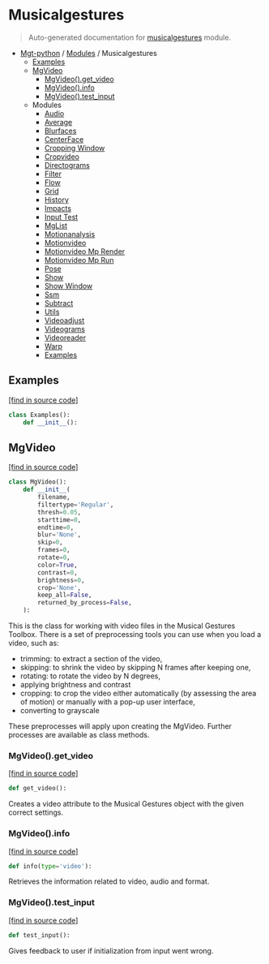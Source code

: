 # Musicalgestures

> Auto-generated documentation for [musicalgestures](https://github.com/fourMs/MGT-python/blob/master/musicalgestures/__init__.py) module.

- [Mgt-python](../README.md#mgt-python) / [Modules](../MODULES.md#mgt-python-modules) / Musicalgestures
    - [Examples](#examples)
    - [MgVideo](#mgvideo)
        - [MgVideo().get_video](#mgvideoget_video)
        - [MgVideo().info](#mgvideoinfo)
        - [MgVideo().test_input](#mgvideotest_input)
    - Modules
        - [Audio](_audio.md#audio)
        - [Average](_average.md#average)
        - [Blurfaces](_blurfaces.md#blurfaces)
        - [CenterFace](_centerface.md#centerface)
        - [Cropping Window](_cropping_window.md#cropping-window)
        - [Cropvideo](_cropvideo.md#cropvideo)
        - [Directograms](_directograms.md#directograms)
        - [Filter](_filter.md#filter)
        - [Flow](_flow.md#flow)
        - [Grid](_grid.md#grid)
        - [History](_history.md#history)
        - [Impacts](_impacts.md#impacts)
        - [Input Test](_input_test.md#input-test)
        - [MgList](_mglist.md#mglist)
        - [Motionanalysis](_motionanalysis.md#motionanalysis)
        - [Motionvideo](_motionvideo.md#motionvideo)
        - [Motionvideo Mp Render](_motionvideo_mp_render.md#motionvideo-mp-render)
        - [Motionvideo Mp Run](_motionvideo_mp_run.md#motionvideo-mp-run)
        - [Pose](_pose.md#pose)
        - [Show](_show.md#show)
        - [Show Window](_show_window.md#show-window)
        - [Ssm](_ssm.md#ssm)
        - [Subtract](_subtract.md#subtract)
        - [Utils](_utils.md#utils)
        - [Videoadjust](_videoadjust.md#videoadjust)
        - [Videograms](_videograms.md#videograms)
        - [Videoreader](_videoreader.md#videoreader)
        - [Warp](_warp.md#warp)
        - [Examples](examples/index.md#examples)

## Examples

[[find in source code]](https://github.com/fourMs/MGT-python/blob/master/musicalgestures/__init__.py#L158)

```python
class Examples():
    def __init__():
```

## MgVideo

[[find in source code]](https://github.com/fourMs/MGT-python/blob/master/musicalgestures/__init__.py#L9)

```python
class MgVideo():
    def __init__(
        filename,
        filtertype='Regular',
        thresh=0.05,
        starttime=0,
        endtime=0,
        blur='None',
        skip=0,
        frames=0,
        rotate=0,
        color=True,
        contrast=0,
        brightness=0,
        crop='None',
        keep_all=False,
        returned_by_process=False,
    ):
```

This is the class for working with video files in the Musical Gestures Toolbox.
There is a set of preprocessing tools you can use when you load a video, such as:
- trimming: to extract a section of the video,
- skipping: to shrink the video by skipping N frames after keeping one,
- rotating: to rotate the video by N degrees,
- applying brightness and contrast
- cropping: to crop the video either automatically (by assessing the area of motion) or manually with a pop-up user interface,
- converting to grayscale

These preprocesses will apply upon creating the MgVideo. Further processes are available as class methods.

### MgVideo().get_video

[[find in source code]](https://github.com/fourMs/MGT-python/blob/master/musicalgestures/__init__.py#L126)

```python
def get_video():
```

Creates a video attribute to the Musical Gestures object with the given correct settings.

### MgVideo().info

[[find in source code]](https://github.com/fourMs/MGT-python/blob/master/musicalgestures/__init__.py#L114)

```python
def info(type='video'):
```

Retrieves the information related to video, audio and format.

### MgVideo().test_input

[[find in source code]](https://github.com/fourMs/MGT-python/blob/master/musicalgestures/__init__.py#L110)

```python
def test_input():
```

Gives feedback to user if initialization from input went wrong.
